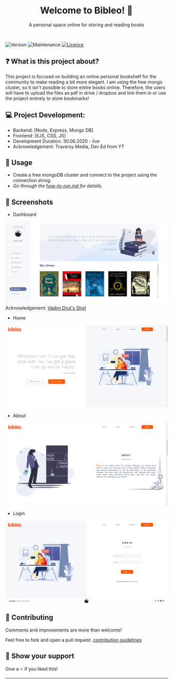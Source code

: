 <h1 align="center">Welcome to Bibleo! 👋</h1>
<p align="center">A personal space online for storing and reading books</p>
<br />
<p>
  <img alt="Version" src="https://img.shields.io/badge/version-1.0.0-blue.svg?cacheSeconds=2592000" />
  <img alt="Maintenance" src="https://img.shields.io/badge/Maintained-yes-blue.svg" />
  <a href="https://github.com/singhayushh/project_Bookmarks/blob/master/LICENSE" target="_blank">
    <img alt="Licence" src="https://img.shields.io/badge/License-Apache%202.0-blue.svg" />
  </a>
</p>

## ❓ What is this project about?

This project is focused on building an online personal bookshelf for the community to make reading a bit more elegant. I am using the free mongo cluster, so it isn't possible to store entire books online. Therefore, the users will have to upload the files as pdf in drive / dropbox and link them in or use the project entirely to store bookmarks!

## 💻 Project Development:
  - Backend: [Node, Express, Mongo DB]
  - Frontend: [EJS, CSS, JS]
  - Development Duration: 30.06.2020 - live
  - Acknowledgement: Traversy Media, Dev Ed from YT

## 📜 Usage
- Create a free mongoDB cluster and connect to the project using the connection string.
- *Go through the [how-to-run.md](https://github.com/singhayushh/project_Bookmarks/blob/master/how-to-run.md) for details.*


## 📸 Screenshots

* Dashboard

![Dashboard](./views/resources/img/dashboard-screen.png)
  Acknowledgement: [Vadim Drut's Shot](https://dribbble.com/shots/10980760-Book-Library-page)

* Home

![Home](./views/resources/img/home-screen.png)

* About

![About](./views/resources/img/about-screen.png)

* Login

![Login](./views/resources/img/login-screen.png)

## 🤝 Contributing
Comments and improvements are more than welcome!

Feel free to fork and open a pull request. [contribution guidelines](https://github.com/singhayushh/project_Bookmarks/blob/master/contributing.md)

## 🙌 Show your support

Give a ⭐️ if you liked this!

<hr>
